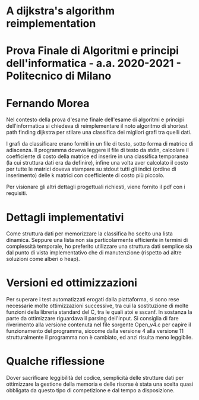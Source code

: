 # A dijkstra's algorithm reimplementation
# Prova Finale di Algoritmi e principi dell'informatica - a.a. 2020-2021 - Politecnico di Milano 
# Fernando Morea 

Nel contesto della prova d'esame finale dell'esame di algoritmi e principi dell'informatica si chiedeva 
di reimplementare il noto algoritmo di shortest path finding dijkstra per stilare una classifica dei
migliori grafi tra quelli dati.

I grafi da classificare erano forniti in un file di testo, sotto forma di matrice di adiacenza.
Il programma doveva leggere il file di testo da stdin, calcolare il coefficiente di costo della matrice ed
inserire in una classifica temporanea (la cui struttura dati era da definire), infine una volta aver calcolato 
il costo per tutte le matrici doveva stampare su stdout tutti gli indici (ordine di inserimento) delle k matrici
con coefficiente di costo più piccolo.

Per visionare gli altri dettagli progettuali richiesti, viene fornito il pdf con i requisiti.

# Dettagli implementativi
Come struttura dati per memorizzare la classifica ho scelto una lista dinamica.
Seppure una lista non sia particolarmente efficiente in termini di complessità temporale, ho preferito
utilizzare una struttura dati semplice sia dal punto di vista implementativo che di manutenzione (rispetto ad
altre soluzioni come alberi o heap).

# Versioni ed ottimizzazioni
Per superare i test automatizzati erogati dalla piattaforma, si sono rese necessarie molte ottimizzazioni successive,
tra cui la sostituzione di molte funzioni della libreria standard del C, tra le quali atoi e sscanf.
In sostanza la parte da ottimizzare riguardava il parsing dell'input.
Si consiglia di fare riverimento alla versione contenuta nel file sorgente Open_v4.c per capire il funzionamento del programma,
siccome dalla versione 4 alla versione 11 strutturalmente il programma non è cambiato, ed anzi risulta meno leggibile.

# Qualche riflessione
Dover sacrificare leggibilità del codice, semplicità delle strutture dati per ottimizzare la gestione della memoria e delle 
risorse è stata una scelta quasi obbligata da questo tipo di competizione e dal tempo a disposizione.




